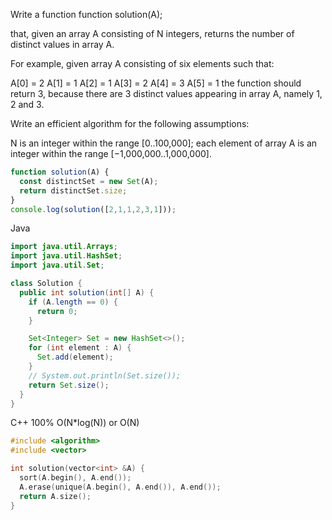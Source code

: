 Write a function
function solution(A);

that, given an array A consisting of N integers, returns the number of distinct values in array A.

For example, given array A consisting of six elements such that:

 A[0] = 2    A[1] = 1    A[2] = 1
 A[3] = 2    A[4] = 3    A[5] = 1
the function should return 3, because there are 3 distinct values appearing in array A, namely 1, 2 and 3.

Write an efficient algorithm for the following assumptions:

N is an integer within the range [0..100,000];
each element of array A is an integer within the range [−1,000,000..1,000,000].

```javascript
function solution(A) {
  const distinctSet = new Set(A);
  return distinctSet.size;
}
console.log(solution([2,1,1,2,3,1]));

```



Java
```java
import java.util.Arrays;
import java.util.HashSet;
import java.util.Set;

class Solution {
  public int solution(int[] A) {
    if (A.length == 0) {
      return 0;
    }

    Set<Integer> Set = new HashSet<>();
    for (int element : A) {
      Set.add(element);
    }
    // System.out.println(Set.size());
    return Set.size();
  }
}
```

C++ 100% O(N*log(N)) or O(N)
```C++
#include <algorithm>
#include <vector>

int solution(vector<int> &A) {
  sort(A.begin(), A.end());
  A.erase(unique(A.begin(), A.end()), A.end());
  return A.size();
}
```